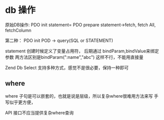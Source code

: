 # db 操作

原始DB操作:
  PDO init
  statement= PDO prepare
  statement->fetch, fetch All, fetchColumn


  第二种：
  PDO init
  POD -> query(SQL or STATEMENT)


  statement 创建时候定义了变量占用符， 后期通过 bindParam,bindValue来绑定参数
  两方法区别是bindParam(":name","abc") 这样不行，不能用直接量


Zend Db Select 支持多种方式，感觉不是很必要，保持一种即可


## where
  where 子句是可以嵌套的，也就是说是层级，所以复杂where很难用方法来写
  手写似乎更方便，

  API 接口不应当提供复杂where查询



